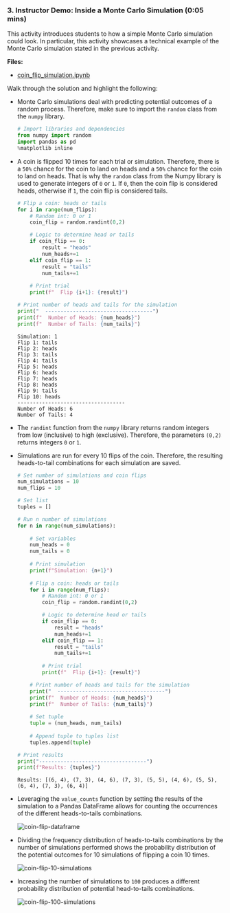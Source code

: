 ### 3. Instructor Demo: Inside a Monte Carlo Simulation (0:05 mins)

This activity introduces students to how a simple Monte Carlo simulation could look. In particular, this activity showcases a technical example of the Monte Carlo simulation stated in the previous activity.

**Files:**

* [coin_flip_simulation.ipynb](Activities/01-Ins_Inside_a_Monte_Carlo_Simulation/Solved/coin_flip_simulation.ipynb)

Walk through the solution and highlight the following:

* Monte Carlo simulations deal with predicting potential outcomes of a random process. Therefore, make sure to import the `random` class from the `numpy` library.

  ```python
  # Import libraries and dependencies
  from numpy import random 
  import pandas as pd
  %matplotlib inline
  ``` 

* A coin is flipped 10 times for each trial or simulation. Therefore, there is a `50%` chance for the coin to land on heads and a `50%` chance for the coin to land on heads. That is why the `random` class from the Numpy library is used to generate integers of `0` or `1`. If `0`, then the coin flip is considered heads, otherwise if `1`, the coin flip is considered tails.

  ```python
  # Flip a coin: heads or tails
  for i in range(num_flips):
      # Random int: 0 or 1
      coin_flip = random.randint(0,2)

      # Logic to determine head or tails
      if coin_flip == 0:
          result = "heads"
          num_heads+=1
      elif coin_flip == 1:
          result = "tails"
          num_tails+=1
        
      # Print trial
      print(f"  Flip {i+1}: {result}")

  # Print number of heads and tails for the simulation
  print("  -----------------------------------")
  print(f"  Number of Heads: {num_heads}")
  print(f"  Number of Tails: {num_tails}")
  ```

  ```
  Simulation: 1
  Flip 1: tails
  Flip 2: heads
  Flip 3: tails
  Flip 4: tails
  Flip 5: heads
  Flip 6: heads
  Flip 7: heads
  Flip 8: heads
  Flip 9: tails
  Flip 10: heads
  -----------------------------------
  Number of Heads: 6
  Number of Tails: 4
  ```

* The `randint` function from the `numpy` library returns random integers from low (inclusive) to high (exclusive). Therefore, the parameters `(0,2)` returns integers `0` or `1`.

* Simulations are run for every 10 flips of the coin. Therefore, the resulting heads-to-tail combinations for each simulation are saved.

  ```python
  # Set number of simulations and coin flips
  num_simulations = 10
  num_flips = 10

  # Set list
  tuples = []

  # Run n number of simulations
  for n in range(num_simulations):
    
      # Set variables
      num_heads = 0
      num_tails = 0
    
      # Print simulation 
      print(f"Simulation: {n+1}")
    
      # Flip a coin: heads or tails
      for i in range(num_flips):
          # Random int: 0 or 1
          coin_flip = random.randint(0,2)

          # Logic to determine head or tails
          if coin_flip == 0:
              result = "heads"
              num_heads+=1
          elif coin_flip == 1:
              result = "tails"
              num_tails+=1
            
          # Print trial
          print(f"  Flip {i+1}: {result}")

      # Print number of heads and tails for the simulation
      print("  -----------------------------------")
      print(f"  Number of Heads: {num_heads}")
      print(f"  Number of Tails: {num_tails}")
    
      # Set tuple
      tuple = (num_heads, num_tails)
    
      # Append tuple to tuples list
      tuples.append(tuple)

  # Print results
  print("-----------------------------------")    
  print(f"Results: {tuples}")
  ```

  ```
  Results: [(6, 4), (7, 3), (4, 6), (7, 3), (5, 5), (4, 6), (5, 5), (6, 4), (7, 3), (6, 4)]
  ```

* Leveraging the `value_counts` function by setting the results of the simulation to a Pandas DataFrame allows for counting the occurrences of the different heads-to-tails combinations.

  ![coin-flip-dataframe](Images/coin-flip-dataframe.png)

* Dividing the frequency distribution of heads-to-tails combinations by the number of simulations performed shows the probability distribution of the potential outcomes for 10 simulations of flipping a coin 10 times.

  ![coin-flip-10-simulations](Images/coin-flip-10-simulations.png)

* Increasing the number of simulations to `100` produces a different probability distribution of potential head-to-tails combinations.

  ![coin-flip-100-simulations](Images/coin-flip-100-simulations.png)
